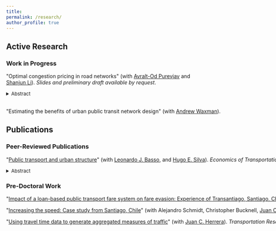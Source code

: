 ```yaml
---
title:
permalink: /research/
author_profile: true
---
```


<h2 id="active">
Active Research
</h2>

### Work in Progress

"Optimal congestion pricing in road networks" (with [Avralt-Od Purevjav][aop] and [Shanjun Li][sl]). *Slides and preliminary draft available by request*. 
<nobr>
<font size="-1"> 
  <details> 
    <summary> 
      Abstract 
    </summary>
      <p align="justify"> In large urban areas, traffic congestion usually spills over throughout the network, causing delays on other road segments. We provide the first estimate of the network effects of traffic congestion, incorporating it into an optimal road pricing policy for Beijing. Using fine-scale traffic data and the Adaptive Elastic Net GMM, we identify bottlenecks and estimate their effect on the network.
      </p> 
  </details> 
</font>
<br>

"Estimating the benefits of urban public transit network design" (with [Andrew Waxman][arw]).

<h2 id="pubs">
Publications
</h2>

### Peer-Reviewed Publications

"[Public transport and urban structure](https://doi.org/10.1016/j.ecotra.2021.100232)" (with [Leonardo J. Basso][ljb], and [Hugo E. Silva][hes]). *Economics of Transportation* 28 (2021): 100232. <a href="/files/research/transit-urban-structure.pdf"><i class="fas fa-fw fa-file-pdf zoom" aria-hidden="true"></i></a>
<font size="-1">
<details>
<summary> Abstract </summary>
<p align="justify"> Public transport is central to commuting in most cities. This paper studies the role of public transportation in shaping the urban structure. Its main contribution is to propose a tractable model as a tool to study urban regulations and transport policies in the long-run. Using the classic monocentric city framework, we model public transport as a mode that can only be accessed by walking to a set of stops. By incorporating a discrete transport mode choice and income heterogeneity, the model remains simple yet can reproduce non-monotonous urban gradients observed in cities with public transport, and well-observed spatial patterns of sorting by income and use of public transport. For example, it can reproduce an inverted U-shape of transit usage along the city. To highlight the relevance of the model, we study the effects of pricing pollution externalities together with extending the public transportation network on the urban structure.
</p>
</details>
</font>

### Pre-Doctoral Work

"[Impact of a loan-based public transport fare system on fare evasion: Experience of Transantiago, Santiago, Chile](https://doi.org/10.3141%2F2544-03)" (with Alejandro Schmidt, Christopher Bucknell, [Juan Carlos Muñoz][jcm], and Carolina Simonetti). *Transportation Research Record* 2544, no. 1 (2016): 20-27.

"[Increasing the speed: Case study from Santiago, Chile](https://doi.org/10.3141%2F2539-08)" (with Alejandro Schmidt, Christopher Bucknell, [Juan Carlos Muñoz][jcm], and Carolina Simonetti). *Transportation Research Record* 2539, no. 1 (2016): 65-71.

"[Using travel time data to generate aggregated measures of traffic](https://doi.org/10.3141%2F2422-11)" (with [Juan C. Herrera][jch]). *Transportation Research Record* 2422, no. 1 (2014): 96-103.


[aop]: https://www.avraltodpurevjav.com
[ljb]: http://www.leonardojbasso.cl/index.html
[hes]: https://sites.google.com/site/hugosilvam/
[sl]: http://li.dyson.cornell.edu
[jch]: https://www.ing.uc.cl/academicos-e-investigadores/juan-carlos-herrera-maldonado/
[jcm]: https://www.ing.uc.cl/en/academicos-e-investigadores/juan-carlos-munoz-abogabir/
[arw]: https://www.andrewrwaxman.com
